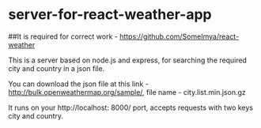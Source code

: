 # server-for-react-weather-app

##It is required for correct work - https://github.com/SomeImya/react-weather

This is a server based on node.js and express, for searching the required city and country in a json file. 

You can download the json file at this link - http://bulk.openweathermap.org/sample/, file name - city.list.min.json.gz    

It runs on your http://localhost: 8000/ port, accepts requests with two keys city and country.
